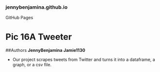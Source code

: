 ### jennybenjamina.github.io
GitHub Pages

# Pic 16A Tweeter
##Authors
**JennyBenjamina**
**Jamie1130**

* Our project scrapes tweets from Twitter and turns it into a dataframe, a graph, or a csv file.
